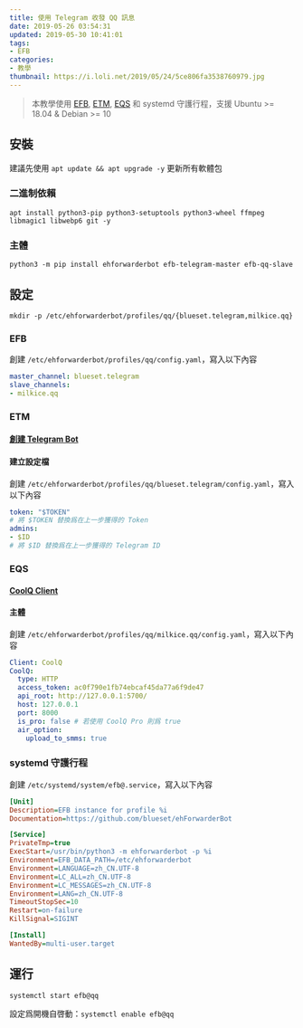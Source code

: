 ```yaml
---
title: 使用 Telegram 收發 QQ 訊息
date: 2019-05-26 03:54:31
updated: 2019-05-30 10:41:01
tags: 
- EFB
categories: 
- 教學
thumbnail: https://i.loli.net/2019/05/24/5ce806fa3538760979.jpg
---
```


> 本教學使用 [EFB](https://github.com/blueset/ehForwarderBot), [ETM](https://github.com/blueset/efb-telegram-master), [EQS](https://github.com/milkice233/efb-qq-slave) 和 systemd 守護行程，支援 Ubuntu >= 18.04 & Debian >= 10
>
> <!-- more -->

## 安裝

建議先使用 `apt update && apt upgrade -y` 更新所有軟體包

### 二進制依賴

`apt install python3-pip python3-setuptools python3-wheel ffmpeg libmagic1 libwebp6 git -y`

### 主體

`python3 -m pip install ehforwarderbot efb-telegram-master efb-qq-slave`

## 設定

`mkdir -p /etc/ehforwarderbot/profiles/qq/{blueset.telegram,milkice.qq}`

### EFB

創建 `/etc/ehforwarderbot/profiles/qq/config.yaml`，寫入以下內容

```yaml
master_channel: blueset.telegram
slave_channels: 
- milkice.qq
```

### ETM

#### [創建 Telegram Bot](https://blog.1a23.com/2017/01/09/EFB-How-to-Send-and-Receive-Messages-from-WeChat-on-Telegram-zh-CN/#0x030-创建-Telegram-Bot)

#### 建立設定檔

創建 `/etc/ehforwarderbot/profiles/qq/blueset.telegram/config.yaml`，寫入以下內容

```yaml
token: "$TOKEN"
# 將 $TOKEN 替換爲在上一步獲得的 Token
admins: 
- $ID
# 將 $ID 替換爲在上一步獲得的 Telegram ID
```

### EQS

#### [CoolQ Client](https://github.com/milkice233/efb-qq-slave/blob/master/doc/CoolQ_zh-CN.rst#方案二手动配置---配置-酷q-端篇)

#### 主體

創建 `/etc/ehforwarderbot/profiles/qq/milkice.qq/config.yaml`，寫入以下內容

```yaml
Client: CoolQ
CoolQ:
  type: HTTP
  access_token: ac0f790e1fb74ebcaf45da77a6f9de47
  api_root: http://127.0.0.1:5700/
  host: 127.0.0.1
  port: 8000
  is_pro: false # 若使用 CoolQ Pro 則爲 true
  air_option:
    upload_to_smms: true
```

### systemd 守護行程

創建 `/etc/systemd/system/efb@.service`，寫入以下內容

```ini
[Unit]
Description=EFB instance for profile %i
Documentation=https://github.com/blueset/ehForwarderBot

[Service]
PrivateTmp=true
ExecStart=/usr/bin/python3 -m ehforwarderbot -p %i
Environment=EFB_DATA_PATH=/etc/ehforwarderbot
Environment=LANGUAGE=zh_CN.UTF-8
Environment=LC_ALL=zh_CN.UTF-8
Environment=LC_MESSAGES=zh_CN.UTF-8
Environment=LANG=zh_CN.UTF-8
TimeoutStopSec=10
Restart=on-failure
KillSignal=SIGINT

[Install]
WantedBy=multi-user.target
```

## 運行

`systemctl start efb@qq`

設定爲開機自啓動：`systemctl enable efb@qq`
